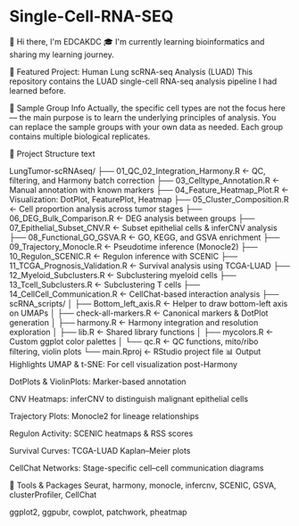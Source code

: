 # Single-Cell-RNA-SEQ
👋 Hi there, I'm EDCAKDC
🎓 I'm currently learning bioinformatics and sharing my learning journey.

🔬 Featured Project: Human Lung scRNA-seq Analysis (LUAD)
This repository contains the LUAD single-cell RNA-seq analysis pipeline I had learned before.

🧾 Sample Group Info
Actually, the specific cell types are not the focus here — the main purpose is to learn the underlying principles of analysis. 
You can replace the sample groups with your own data as needed.
Each group contains multiple biological replicates.

📁 Project Structure
text

LungTumor-scRNAseq/
├── 01_QC_02_Integration_Harmony.R        <- QC, filtering, and Harmony batch correction
├── 03_Celltype_Annotation.R              <- Manual annotation with known markers
├── 04_Feature_Heatmap_Plot.R             <- Visualization: DotPlot, FeaturePlot, Heatmap
├── 05_Cluster_Composition.R              <- Cell proportion analysis across tumor stages
├── 06_DEG_Bulk_Comparison.R              <- DEG analysis between groups
├── 07_Epithelial_Subset_CNV.R            <- Subset epithelial cells & inferCNV analysis
├── 08_Functional_GO_GSVA.R               <- GO, KEGG, and GSVA enrichment
├── 09_Trajectory_Monocle.R               <- Pseudotime inference (Monocle2)
├── 10_Regulon_SCENIC.R                   <- Regulon inference with SCENIC
├── 11_TCGA_Prognosis_Validation.R        <- Survival analysis using TCGA-LUAD
├── 12_Myeloid_Subclusters.R              <- Subclustering myeloid cells
├── 13_Tcell_Subclusters.R                <- Subclustering T cells
├── 14_CellCell_Communication.R           <- CellChat-based interaction analysis
├── scRNA_scripts/
│   ├── Bottom_left_axis.R                <- Helper to draw bottom-left axis on UMAPs
│   ├── check-all-markers.R               <- Canonical markers & DotPlot generation
│   ├── harmony.R                         <- Harmony integration and resolution exploration
│   ├── lib.R                             <- Shared library functions
│   ├── mycolors.R                        <- Custom ggplot color palettes
│   └── qc.R                              <- QC functions, mito/ribo filtering, violin plots
└── main.Rproj                            <- RStudio project file
📊 Output Highlights
UMAP & t-SNE: For cell visualization post-Harmony

DotPlots & ViolinPlots: Marker-based annotation

CNV Heatmaps: inferCNV to distinguish malignant epithelial cells

Trajectory Plots: Monocle2 for lineage relationships

Regulon Activity: SCENIC heatmaps & RSS scores

Survival Curves: TCGA-LUAD Kaplan–Meier plots

CellChat Networks: Stage-specific cell–cell communication diagrams

🧪 Tools & Packages
Seurat, harmony, monocle, infercnv, SCENIC, GSVA, clusterProfiler, CellChat

ggplot2, ggpubr, cowplot, patchwork, pheatmap
